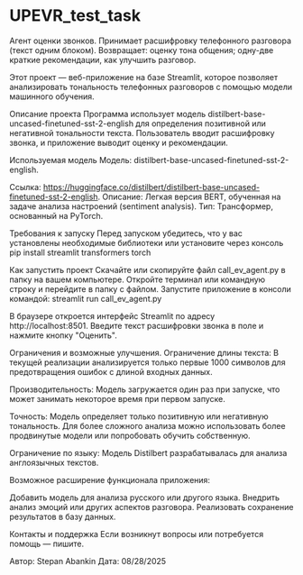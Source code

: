 # UPEVR_test_task
Агент оценки звонков. Принимает расшифровку телефонного разговора (текст одним блоком).   Возвращает: оценку тона общения; одну-две краткие рекомендации, как улучшить разговор.

Этот проект — веб-приложение на базе Streamlit, которое позволяет анализировать тональность телефонных разговоров с помощью модели машинного обучения.

Описание проекта
Программа использует модель distilbert-base-uncased-finetuned-sst-2-english для определения позитивной или негативной тональности текста. Пользователь вводит расшифровку звонка, и приложение выводит оценку и рекомендации.

Используемая модель
Модель: distilbert-base-uncased-finetuned-sst-2-english.

Ссылка: https://huggingface.co/distilbert/distilbert-base-uncased-finetuned-sst-2-english.
Описание: Легкая версия BERT, обученная на задаче анализа настроений (sentiment analysis).
Тип: Трансформер, основанный на PyTorch.

Требования к запуску
Перед запуском убедитесь, что у вас установлены необходимые библиотеки или установите через консоль
pip install streamlit transformers torch

Как запустить проект
Скачайте или скопируйте файл call_ev_agent.py в папку на вашем компьютере.
Откройте терминал или командную строку и перейдите в папку с файлом.
Запустите приложение в консоли командой:
streamlit run call_ev_agent.py

В браузере откроется интерфейс Streamlit по адресу http://localhost:8501.
Введите текст расшифровки звонка в поле и нажмите кнопку "Оценить".

Ограничения и возможные улучшения.
Ограничение длины текста: В текущей реализации анализируется только первые 1000 символов для предотвращения ошибок с длиной входных данных.

Производительность: Модель загружается один раз при запуске, что может занимать некоторое время при первом запуске.

Точность: Модель определяет только позитивную или негативную тональность. Для более сложного анализа можно использовать более продвинутые модели или попробовать обучить собственную.

Ограничение по языку:
Модель Distilbert разрабатывалась для анализа англоязычных текстов.

Возможное расширение функционала приложения:

Добавить модель для анализа русского или другого языка.
Внедрить анализ эмоций или других аспектов разговора.
Реализовать сохранение результатов в базу данных.


Контакты и поддержка
Если возникнут вопросы или потребуется помощь — пишите.

Автор: Stepan Abankin
Дата: 08/28/2025

